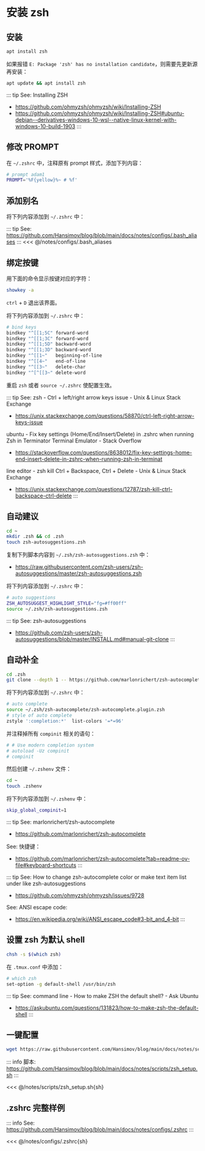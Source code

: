 # 安装 zsh

## 安装

```sh
apt install zsh
```

如果报错 `E: Package 'zsh' has no installation candidate`，则需要先更新源再安装：

```sh
apt update && apt install zsh
```

::: tip See: Installing ZSH
- https://github.com/ohmyzsh/ohmyzsh/wiki/Installing-ZSH
- https://github.com/ohmyzsh/ohmyzsh/wiki/Installing-ZSH#ubuntu-debian--derivatives-windows-10-wsl--native-linux-kernel-with-windows-10-build-1903
:::

## 修改 PROMPT

在 `~/.zshrc` 中，注释原有 prompt 样式，添加下列内容：

```sh
# prompt adam1
PROMPT='%F{yellow}%~ # %f'
```

## 添加别名

将下列内容添加到 `~/.zshrc` 中：

::: tip See: https://github.com/Hansimov/blog/blob/main/docs/notes/configs/.bash_aliases
:::
<<< @/notes/configs/.bash_aliases

## 绑定按键
用下面的命令显示按键对应的字符：

```sh
showkey -a
```

`ctrl` + `D` 退出该界面。

将下列内容添加到 `~/.zshrc` 中：

```sh
# bind keys
bindkey "^[[1;5C" forward-word
bindkey "^[[1;3C" forward-word
bindkey "^[[1;5D" backward-word
bindkey "^[[1;3D" backward-word
bindkey "^[[1~"   beginning-of-line
bindkey "^[[4~"   end-of-line
bindkey "^[[3~"   delete-char
bindkey "^[^[[3~" delete-word
```

重启 `zsh` 或者 `source ~/.zshrc` 使配置生效。

::: tip See: zsh - Ctrl + left/right arrow keys issue - Unix & Linux Stack Exchange
* https://unix.stackexchange.com/questions/58870/ctrl-left-right-arrow-keys-issue

ubuntu - Fix key settings (Home/End/Insert/Delete) in .zshrc when running Zsh in Terminator Terminal Emulator - Stack Overflow
* https://stackoverflow.com/questions/8638012/fix-key-settings-home-end-insert-delete-in-zshrc-when-running-zsh-in-terminat

line editor - zsh kill Ctrl + Backspace, Ctrl + Delete - Unix & Linux Stack Exchange
* https://unix.stackexchange.com/questions/12787/zsh-kill-ctrl-backspace-ctrl-delete
:::

## 自动建议

```sh
cd ~
mkdir .zsh && cd .zsh
touch zsh-autosuggestions.zsh
```

复制下列脚本内容到 `~/.zsh/zsh-autosuggestions.zsh` 中：

- https://raw.githubusercontent.com/zsh-users/zsh-autosuggestions/master/zsh-autosuggestions.zsh


将下列内容添加到 `~/.zshrc` 中：

```sh
# auto suggestions
ZSH_AUTOSUGGEST_HIGHLIGHT_STYLE="fg=#ff00ff"
source ~/.zsh/zsh-autosuggestions.zsh
```

::: tip See: zsh-autosuggestions
- https://github.com/zsh-users/zsh-autosuggestions/blob/master/INSTALL.md#manual-git-clone
:::


## 自动补全

```sh
cd .zsh
git clone --depth 1 -- https://github.com/marlonrichert/zsh-autocomplete.git
```

将下列内容添加到 `~/.zshrc` 中：

```sh
# auto complete
source ~/.zsh/zsh-autocomplete/zsh-autocomplete.plugin.zsh
# style of auto complete
zstyle ':completion:*'  list-colors '=*=96'
```

并注释掉所有 `compinit` 相关的语句：

```sh
# # Use modern completion system
# autoload -Uz compinit
# compinit
```

然后创建 `~/.zshenv` 文件：

```sh
cd ~
touch .zshenv
```

将下列内容添加到 `~/.zshenv` 中：

```sh
skip_global_compinit=1
```

::: tip See: marlonrichert/zsh-autocomplete
* https://github.com/marlonrichert/zsh-autocomplete

See: 快捷键：
* https://github.com/marlonrichert/zsh-autocomplete?tab=readme-ov-file#keyboard-shortcuts
:::

::: tip See: How to change zsh-autocomplete color or make text item list under like zsh-autosuggestions
- https://github.com/ohmyzsh/ohmyzsh/issues/9728

See: ANSI escape code:
- https://en.wikipedia.org/wiki/ANSI_escape_code#3-bit_and_4-bit
:::


## 设置 zsh 为默认 shell

```sh
chsh -s $(which zsh)
```

在 `.tmux.conf` 中添加：

```sh
# which zsh
set-option -g default-shell /usr/bin/zsh
```

::: tip See: command line - How to make ZSH the default shell? - Ask Ubuntu
- https://askubuntu.com/questions/131823/how-to-make-zsh-the-default-shell
:::

## 一键配置

```sh
wget https://raw.githubusercontent.com/Hansimov/blog/main/docs/notes/scripts/zsh_setup.sh -O ~/zsh_setup.sh && chmod +x ~/zsh_setup.sh && ~/zsh_setup.sh
```

::: info 脚本: https://github.com/Hansimov/blog/blob/main/docs/notes/scripts/zsh_setup.sh
:::

<<< @/notes/scripts/zsh_setup.sh{sh}

## .zshrc 完整样例

::: info See: https://github.com/Hansimov/blog/blob/main/docs/notes/configs/.zshrc
:::

<<< @/notes/configs/.zshrc{sh}

